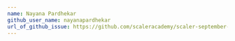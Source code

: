 ```yaml
---
name: Nayana Pardhekar
github_user_name: nayanapardhekar
url_of_github_issue: https://github.com/scaleracademy/scaler-september-open-source-challenge/issues/372
---
```

